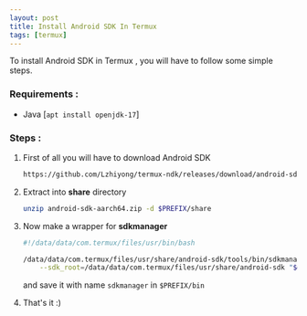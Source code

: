 ```yaml
---
layout: post
title: Install Android SDK In Termux
tags: [termux]
---
```

To install Android SDK in Termux , you will have to follow some simple steps.

### Requirements :

- Java [`apt install openjdk-17`]

### Steps :

1. First of all you will have to download Android SDK

    ```bash
    https://github.com/Lzhiyong/termux-ndk/releases/download/android-sdk/android-sdk-aarch64.zip
    ```

2. Extract into __share__ directory

    ```bash
    unzip android-sdk-aarch64.zip -d $PREFIX/share
    ```

3. Now make a wrapper for __sdkmanager__ 
    
    ```bash
    #!/data/data/com.termux/files/usr/bin/bash

    /data/data/com.termux/files/usr/share/android-sdk/tools/bin/sdkmanager \
        --sdk_root=/data/data/com.termux/files/usr/share/android-sdk "$@"
    ```
    and save it with name `sdkmanager` in `$PREFIX/bin` 
    
4. That's it :)

